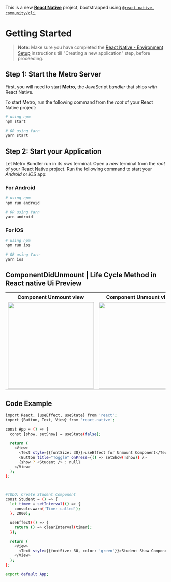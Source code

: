 This is a new [**React Native**](https://reactnative.dev) project, bootstrapped using [`@react-native-community/cli`](https://github.com/react-native-community/cli).

# Getting Started

> **Note**: Make sure you have completed the [React Native - Environment Setup](https://reactnative.dev/docs/environment-setup) instructions till "Creating a new application" step, before proceeding.

## Step 1: Start the Metro Server

First, you will need to start **Metro**, the JavaScript _bundler_ that ships _with_ React Native.

To start Metro, run the following command from the _root_ of your React Native project:

```bash
# using npm
npm start

# OR using Yarn
yarn start
```

## Step 2: Start your Application

Let Metro Bundler run in its _own_ terminal. Open a _new_ terminal from the _root_ of your React Native project. Run the following command to start your _Android_ or _iOS_ app:

### For Android

```bash
# using npm
npm run android

# OR using Yarn
yarn android
```

### For iOS

```bash
# using npm
npm run ios

# OR using Yarn
yarn ios
```

##   ComponentDidUnmount | Life Cycle Method in React native Ui Preview

<table>
  
  
<tr>                    
   
   <th> Component Unmount view</th>
   <th> Component Unmount view 2</th>
 
</tr>
  
  
  
  
<tr>
  
<td>

<img src="" width="270"/>

</td>
<td>

<img src="" width="270"/>

</td>



</table>





## Code Example
```bash
import React, {useEffect, useState} from 'react';
import {Button, Text, View} from 'react-native';

const App = () => {
  const [show, setShow] = useState(false);

  return (
    <View>
      <Text style={{fontSize: 30}}>useEffect for Unmount Component</Text>
      <Button title="Toggle" onPress={() => setShow(!show)} />
      {show ? <Student /> : null}
    </View>
  );
};



#TODO: Create Student Component
const Student = () => {
  let timer = setInterval(() => {
    console.warn('Timer called');
  }, 2000);

  useEffect(() => {
    return () => clearInterval(timer);
  });

  return (
    <View>
      <Text style={{fontSize: 30, color: 'green'}}>Student Show Component</Text>
    </View>
  );
};

export default App;

```
